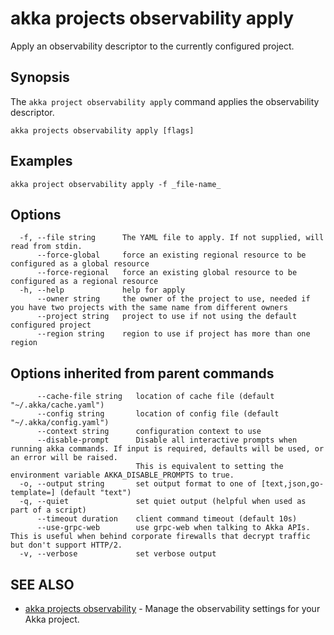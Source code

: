 # akka projects observability apply

Apply an observability descriptor to the currently configured project.

## Synopsis

The `akka project observability apply` command applies the observability descriptor.

```
akka projects observability apply [flags]
```

## Examples

```
akka project observability apply -f _file-name_
```

## Options

```
  -f, --file string      The YAML file to apply. If not supplied, will read from stdin.
      --force-global     force an existing regional resource to be configured as a global resource
      --force-regional   force an existing global resource to be configured as a regional resource
  -h, --help             help for apply
      --owner string     the owner of the project to use, needed if you have two projects with the same name from different owners
      --project string   project to use if not using the default configured project
      --region string    region to use if project has more than one region
```

## Options inherited from parent commands

```
      --cache-file string   location of cache file (default "~/.akka/cache.yaml")
      --config string       location of config file (default "~/.akka/config.yaml")
      --context string      configuration context to use
      --disable-prompt      Disable all interactive prompts when running akka commands. If input is required, defaults will be used, or an error will be raised.
                            This is equivalent to setting the environment variable AKKA_DISABLE_PROMPTS to true.
  -o, --output string       set output format to one of [text,json,go-template=] (default "text")
  -q, --quiet               set quiet output (helpful when used as part of a script)
      --timeout duration    client command timeout (default 10s)
      --use-grpc-web        use grpc-web when talking to Akka APIs. This is useful when behind corporate firewalls that decrypt traffic but don't support HTTP/2.
  -v, --verbose             set verbose output
```

## SEE ALSO

* [akka projects observability](akka_projects_observability.html)	 - Manage the observability settings for your Akka project.
